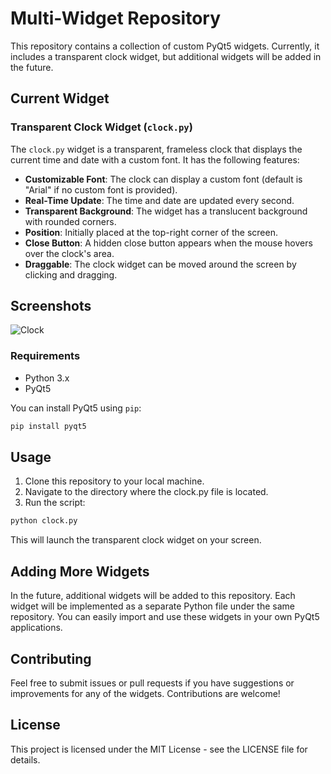 # Multi-Widget Repository

This repository contains a collection of custom PyQt5 widgets. Currently, it includes a transparent clock widget, but additional widgets will be added in the future.

## Current Widget

### Transparent Clock Widget (`clock.py`)

The `clock.py` widget is a transparent, frameless clock that displays the current time and date with a custom font. It has the following features:

- **Customizable Font**: The clock can display a custom font (default is "Arial" if no custom font is provided).
- **Real-Time Update**: The time and date are updated every second.
- **Transparent Background**: The widget has a translucent background with rounded corners.
- **Position**: Initially placed at the top-right corner of the screen.
- **Close Button**: A hidden close button appears when the mouse hovers over the clock's area.
- **Draggable**: The clock widget can be moved around the screen by clicking and dragging.

## Screenshots
![Clock](https://imgur.com/ZYPijfD.png)

### Requirements

- Python 3.x
- PyQt5

You can install PyQt5 using `pip`:
```bash
pip install pyqt5
```

## Usage
1. Clone this repository to your local machine.
2. Navigate to the directory where the clock.py file is located.
3. Run the script:
 ```bash
 python clock.py
 ```
 This will launch the transparent clock widget on your screen.

## Adding More Widgets
In the future, additional widgets will be added to this repository. Each widget will be implemented as a separate Python file under the same repository. You can easily import and use these widgets in your own PyQt5 applications.

## Contributing
Feel free to submit issues or pull requests if you have suggestions or improvements for any of the widgets. Contributions are welcome!

## License
This project is licensed under the MIT License - see the LICENSE file for details.